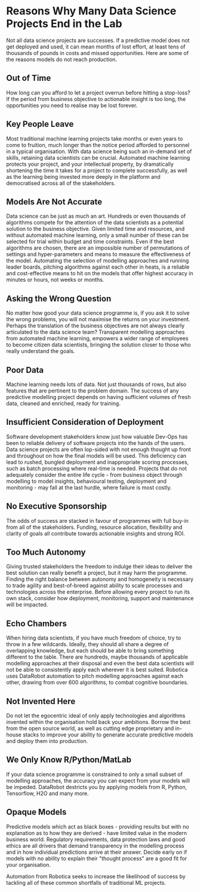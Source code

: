 # Reasons Why Many Data Science Projects End in the Lab

Not all data science projects are successes.  If a predictive model does not get deployed and used, it can mean months of lost effort, at least tens of thousands of pounds in costs and missed opportunities.  Here are some of the reasons models do not reach production.

## Out of Time
How long can you afford to let a project overrun before hitting a stop-loss?  If the period from business objective to actionable insight is too long, the opportunities you need to realise may be lost forever.

## Key People Leave
Most traditional machine learning projects take months or even years to come to fruition, much longer than the notice period afforded to personnel in a typical organisation.  With data science being such an in-demand set of skills, retaining data scientists can be crucial.  Automated machine learning protects your project, and your intellectual property, by dramatically shortening the time it takes for a project to complete successfully, as well as the learning being invested more deeply in the platform and democratised across all of the stakeholders.

## Models Are Not Accurate
Data science can be just as much an art.  Hundreds or even thousands of algorithms compete for the attention of the data scientists as a potential solution to the business objective.  Given limited time and resources, and without automated machine learning, only a small number of these can be selected for trial within budget and time constraints.  Even if the best algorithms are chosen, there are an impossible number of permutations of settings and hyper-parameters and means to measure the effectiveness of the model.  Automating the selection of modelling approaches and running leader boards, pitching algorithms against each other in heats, is a reliable and cost-effective means to hit on the models that offer highest accuracy in minutes or hours, not weeks or months.

## Asking the Wrong Question
No matter how good your data science programme is, if you ask it to solve the wrong problems, you will not maximise the returns on your investment.  Perhaps the translation of the business objectives are not always clearly articulated to the data science team?  Transparent modelling approaches from automated machine learning, empowers a wider range of employees to become citizen data scientists, bringing the solution closer to those who really understand the goals.

## Poor Data
Machine learning needs lots of data. Not just thousands of rows, but also features that are pertinent to the problem domain.  The success of any predictive modelling project depends on having sufficient volumes of fresh data, cleaned and enriched, ready for training.

## Insufficient Consideration of Deployment
Software development stakeholders know just how valuable Dev-Ops has been to reliable delivery of software projects into the hands of the users.  Data science projects are often lop-sided with not enough thought up front and throughout on how the final models will be used.  This deficiency can lead to rushed, bungled deployment and inappropriate scoring processes, such as batch processing where real-time is needed.  Projects that do not adequately consider the entire life cycle - from business object through modelling to model insights, behavioural testing, deployment and monitoring - may fall at the last hurdle, where failure is most costly.

## No Executive Sponsorship
The odds of success are stacked in favour of programmes with full buy-in from all of the stakeholders.  Funding, resource allocation, flexibility and clarity of goals all contribute towards actionable insights and strong ROI.

## Too Much Autonomy
Giving trusted stakeholders the freedom to indulge their ideas to deliver the best solution can really benefit a project, but it may harm the programme.  Finding the right balance between autonomy and homogeneity is necessary to trade agility and best-of-breed against ability to scale processes and technologies across the enterprise.  Before allowing every project to run its own stack, consider how deployment, monitoring, support and maintenance will be impacted.

## Echo Chambers
When hiring data scientists, if you have much freedom of choice, try to throw in a few wildcards.  Ideally, they should all share a degree of overlapping knowledge, but each should be able to bring something different to the table.  There are hundreds, maybe thousands of applicable modelling approaches at their disposal and even the best data scientists will not be able to consistently apply each wherever it is best suited.  Robotica uses DataRobot automation to pitch modelling approaches against each other, drawing from over 600 algorithms, to combat cognitive boundaries.

## Not Invented Here
Do not let the egocentric ideal of only apply technologies and algorithms invented within the organisation hold back your ambitions.  Borrow the best from the open source world, as well as cutting edge proprietary and in-house stacks to improve your ability to generate accurate predictive models and deploy them into production.

## We Only Know R/Python/MatLab
If your data science programme is constrained to only a small subset of modelling approaches, the accuracy you can expect from your models will be impeded.  DataRobot destricts you by applying models from R, Python, Tensorflow, H2O and many more.

## Opaque Models
Predictive models which act as black boxes - providing results but with no explanation as to how they are derived - have limited value in the modern business world.  Regulatory requirements, data protection laws and good ethics are all drivers that demand transparency in the modelling process and in how individual predictions arrive at their answer.  Decide early on if models with no ability to explain their "thought process" are a good fit for your organisation.

Automation from Robotica seeks to increase the likelihood of success by tackling all of these common shortfalls of traditional ML projects.
